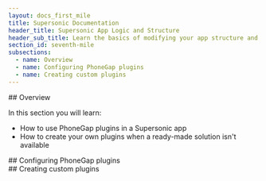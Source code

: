 ```yaml
---
layout: docs_first_mile
title: Supersonic Documentation
header_title: Supersonic App Logic and Structure
header_sub_title: Learn the basics of modifying your app structure and logic
section_id: seventh-mile
subsections:
  - name: Overview
  - name: Configuring PhoneGap plugins
  - name: Creating custom plugins
---
```


<section class="docs-section" id="overview">
## Overview

In this section you will learn:

- How to use PhoneGap plugins in a Supersonic app
- How to create your own plugins when a ready-made solution isn't available

</section>

<section class="docs-section" id="configuring-phonegap-plugins">
## Configuring PhoneGap plugins
</section>

<section class="docs-section" id="creating-custom-plugins">
## Creating custom plugins
</section>